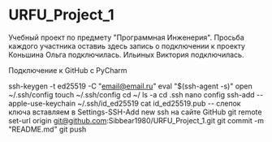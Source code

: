 # URFU_Project_1
Учебный проект по предмету "Программная Инженерия".
Просьба каждого участника оставиь здесь запись о подключении к проекту
Коньшина Ольга подключилась.
Ильиных Виктория подключилась.

Подключение к GitHub с PyCharm

ssh-keygen -t ed25519 -C "email@email.ru"
eval "$(ssh-agent -s)"
open ~/.ssh/config
touch ~/.ssh/config
cd ~/
ls -a
cd .ssh
nano config
ssh-add --apple-use-keychain ~/.ssh/id_ed25519
cat id_ed25519.pub
-- слепок ключа вставляем в Settings-SSH-Add new ssh на сайте GitHub
git remote set-url origin git@github.com:Sibbear1980/URFU_Project_1.git
git commit -m "README.md"
git push

